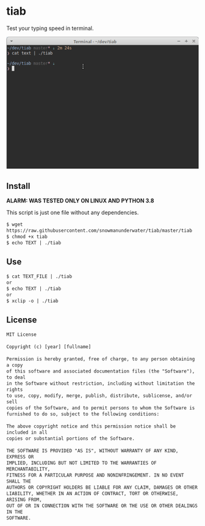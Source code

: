 # tiab

Test your typing speed in terminal.

<img src="tiab.gif">

## Install

**ALARM: WAS TESTED ONLY ON LINUX AND PYTHON 3.8**

This script is just one file without any dependencies.

```
$ wget https://raw.githubusercontent.com/snowmanunderwater/tiab/master/tiab
$ chmod +x tiab
$ echo TEXT | ./tiab
```

## Use

```
$ cat TEXT_FILE | ./tiab
or
$ echo TEXT | ./tiab
or 
$ xclip -o | ./tiab
```

## License

```
MIT License

Copyright (c) [year] [fullname]

Permission is hereby granted, free of charge, to any person obtaining a copy
of this software and associated documentation files (the "Software"), to deal
in the Software without restriction, including without limitation the rights
to use, copy, modify, merge, publish, distribute, sublicense, and/or sell
copies of the Software, and to permit persons to whom the Software is
furnished to do so, subject to the following conditions:

The above copyright notice and this permission notice shall be included in all
copies or substantial portions of the Software.

THE SOFTWARE IS PROVIDED "AS IS", WITHOUT WARRANTY OF ANY KIND, EXPRESS OR
IMPLIED, INCLUDING BUT NOT LIMITED TO THE WARRANTIES OF MERCHANTABILITY,
FITNESS FOR A PARTICULAR PURPOSE AND NONINFRINGEMENT. IN NO EVENT SHALL THE
AUTHORS OR COPYRIGHT HOLDERS BE LIABLE FOR ANY CLAIM, DAMAGES OR OTHER
LIABILITY, WHETHER IN AN ACTION OF CONTRACT, TORT OR OTHERWISE, ARISING FROM,
OUT OF OR IN CONNECTION WITH THE SOFTWARE OR THE USE OR OTHER DEALINGS IN THE
SOFTWARE.
```
